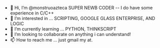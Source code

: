 - 👋 Hi, I’m @monstruoazteca 
  SUPER NEWB CODER -- I do have some experience in C/C++
- 👀 I’m interested in ... SCRIPTING, GOOGLE GLASS ENTERPRISE, AND LOGIC
- 🌱 I’m currently learning ... PYTHON, THINKSCRIPT
- 💞️ I’m looking to collaborate on anything i can understand!
- 📫 How to reach me ... just gmail my at. 

<!---
monstruoazteca/monstruoazteca is a ✨ special ✨ repository because its `README.md` (this file) appears on your GitHub profile.
You can click the Preview link to take a look at your changes.
--->

